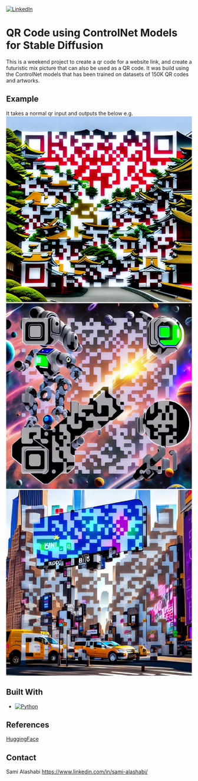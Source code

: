 [![LinkedIn][linkedin-shield]][linkedin-url]
# QR Code using ControlNet Models for Stable Diffusion

This is a weekend project to create a qr code for a website link, and create a futuristic mix picture that can also be used as a QR code.
It was build using the ControlNet models that has been trained on datasets of 150K QR codes and artworks.

## Example
It takes a normal qr input and outputs the below e.g.
![alt text](/output/qr_2023-07-01T21-18-24.png)
![alt text](/output/qr_2023-07-01T21-57-21.png)
![alt text](/output/qr_2023-07-01T18-29-05.png)


## Built With
* [![Python][Python.org]][Python-url]

## References
[HuggingFace](https://huggingface.co/DionTimmer/controlnet_qrcode-control_v11p_sd21)

## Contact
Sami Alashabi
https://www.linkedin.com/in/sami-alashabi/


<!-- MARKDOWN LINKS & IMAGES -->
<!-- https://www.markdownguide.org/basic-syntax/#reference-style-links -->
[linkedin-shield]: https://img.shields.io/badge/-LinkedIn-black.svg?style=for-the-badge&logo=linkedin&colorB=555
[linkedin-url]: https://www.linkedin.com/in/sami-alashabi/
[Python.org]: https://img.shields.io/badge/Python-3776AB?style%25253Dfor-the-badge%252526logo%25253Dpython%252526logoColor%25253Dwhite
[Python-url]: https://www.python.org/

